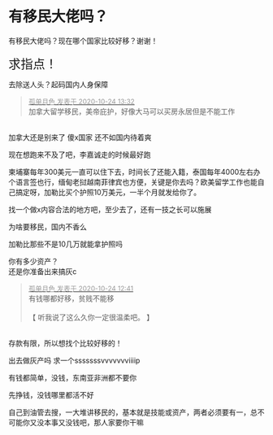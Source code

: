 # 有移民大佬吗？


有移民大佬吗？现在哪个国家比较好移？谢谢！<br />
<br />
<font face="微软雅黑"><font size="5">求指点！</font></font>

去除送人头？起码国内人身保障

<div class="quote"><blockquote><font size="2"><a href="https://www.hostloc.com/forum.php?mod=redirect&amp;goto=findpost&amp;pid=9345495&amp;ptid=757935" target="_blank"><font color="#999999">孤单月色 发表于 2020-10-24 13:32</font></a></font><br />
加拿大留学移民，美帝庇护，好像大马可以买房永居但是不能工作</blockquote></div><br />
加拿大还是别来了 傻x国家 还不如国内待着爽

现在想跑来不及了吧，李嘉诚走的时候最好跑

柬埔寨每年300美元一直可以住下去，时间长了还能入籍，泰国每年4000左右办个语言签也行，缅甸老挝越南菲律宾也方便，关键是你去吗？欧美留学工作也能自己搞定呀，加勒比买个护照10万美元，一半个月就发给你了。

找一个做x内容合法的地方吧，至少去了，还有一技之长可以施展<img id="aimg_yNIEJ" onclick="zoom(this, this.src, 0, 0, 0)" class="zoom" src="https://cdn.jsdelivr.net/gh/hishis/forum-master/public/images/patch.gif" onmouseover="img_onmouseoverfunc(this)" onload="thumbImg(this)" border="0" alt="" />

<img src="static/image/smiley/default/hug.gif" smilieid="13" border="0" alt="" />为啥要移民，国内不香么

加勒比那些不是10几万就能拿护照吗

你有多少资产？<br />
还是你准备出来搞灰c

<div class="quote"><blockquote><font size="2"><a href="https://www.hostloc.com/forum.php?mod=redirect&amp;goto=findpost&amp;pid=9345303&amp;ptid=757935" target="_blank"><font color="#999999">孤单月色 发表于 2020-10-24 12:41</font></a></font><br />
有钱哪都好移，贫贱不能移<br />
 <br />
 【 听我说了这么久你一定很温柔吧。 】</blockquote></div><br />
存款有限，所以想找个比较好移的！

出去做灰产吗 求一个sssssssvvvvvvviiiip

有钱都简单，没钱，东南亚非洲都不要你

先挣钱，没钱哪里都活不好

自己到油管去搜，一大堆讲移民的，基本就是技能或资产，两者必须要有一，总不可能你又没本事又没钱吧，那人家要你干嘛<img src="static/image/smiley/default/mad.gif" smilieid="11" border="0" alt="" />

